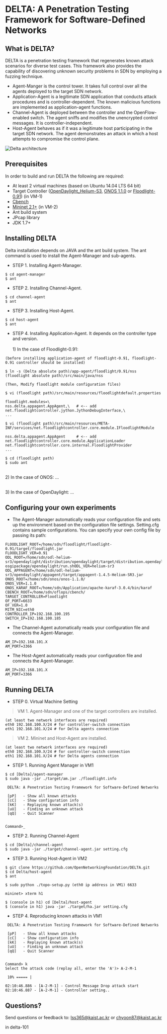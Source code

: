 # DELTA: A Penetration Testing Framework for Software-Defined Networks

## What is DELTA?
DELTA is a penetration testing framework that regenerates known attack scenarios for diverse test cases. This framework also provides the capability of discovering unknown security problems in SDN by employing a fuzzing technique.

+ Agent-Manger is the control tower. It takes full control over all the agents deployed to the target SDN network.
+ Application-Agent is a legitimate SDN application that conducts attack procedures and is controller-dependent. The known malicious functions are implemented as application-agent functions.
+ Channel-Agent is deployed between the controller and the OpenFlow-enabled switch. The agent sniffs and modifies the unencrypted control messages. It is controller-independent.
+ Host-Agent behaves as if it was a legitimate host participating in the target SDN network. The agent demonstrates an attack in which a host attempts to compromise the control plane.

![Delta architecture](http://143.248.53.145/research/delta/arch.png)

## Prerequisites
In order to build and run DELTA the following are required:
+ At least 2 virtual machines (based on Ubuntu 14.04 LTS 64 bit)
+ Target Controller ([OpenDaylight_Helium-S3](https://github.com/opendaylight/controller/releases/tag/release%2Fhelium-sr3), [ONOS 1.1.0](https://github.com/opennetworkinglab/onos/tree/onos-1.1) or [Floodlight-0.91](https://github.com/floodlight/floodlight/tree/v0.91)) (in VM-1)
+ [Cbench](https://floodlight.atlassian.net/wiki/display/floodlightcontroller/Cbench)
+ [Mininet 2.1+](http://mininet.org/download/) (in VM-2)
+ Ant build system
+ JPcap library
+ JDK 1.7+

## Installing DELTA
Delta installation depends on JAVA and the ant build system. The ant command is used to install the Agent-Manager and sub-agents.

+ STEP 1. Installing Agent-Manager.

```
$ cd agent-manager
$ ant
```

+ STEP 2. Installing Channel-Agent.

```
$ cd channel-agent
$ ant
```

+ STEP 3. Installing Host-Agent.

```
$ cd host-agent
$ ant
```

+ STEP 4. Installing Application-Agent. It depends on the controller type and version.
<br><br> 1) In the case of Floodlight-0.91: 
```
(before installing application-agent of floodlight-0.91, floodlight-0.91 controller should be installed)

$ ln -s (Delta absolute path)/app-agent/floodlight/0.91/nss (floodlight absolute path)/src/main/java/nss

(Then, Modify floodlight module configuration files)

$ vi (floodlight path)/src/main/resources/floodlightdefault.properties

floodlight.modules=\
nss.delta.appagent.AppAgent,\   # <-- add
net.floodlightcontroller.jython.JythonDebugInterface,\
...

$ vi (floodlight path)/src/main/resources/META-INF/services/net.floodlightcontroller.core.module.IFloodlightModule

nss.delta.appagent.AppAgent     # <-- add
net.floodlightcontroller.core.module.ApplicationLoader
net.floodlightcontroller.core.internal.FloodlightProvider
...

$ cd (floodlight path)
$ sudo ant
```
<br> 2) In the case of ONOS: ...

<br> 3) In the case of OpenDaylight: ...

## Configuring your own experiments
+ The Agent-Manager automatically reads your configuration file and sets up the environment based on the configuration file settings. Setting.cfg contains sample configurations. You can specify your own config file by passing its path:
```
FLOODLIGHT_ROOT=/home/sdn/floodlight/floodlight-0.91/target/floodlight.jar
FLOODLIGHT_VER=0.91
ODL_ROOT=/home/sdn/odl-helium-sr3/opendaylight/distribution/opendaylight/target/distribution.opendaylight-osgipackage/opendaylight/run.shODL_VER=helium-sr3
ODL_APPAGENT=/home/sdn/odl-helium-sr3/opendaylight/appagent/target/appagent-1.4.5-Helium-SR3.jar
ONOS_ROOT=/home/sdn/onos/onos-1.1.0/
ONOS_VER=1.1.0
ONOS_KARAF_ROOT=/home/sdn/Application/apache-karaf-3.0.4/bin/karaf
CBENCH_ROOT=/home/sdn/oflops/cbench/
TARGET_CONTROLLER=Floodlight
OF_PORT=6633
OF_VER=1.0
MITM_NIC=eth0
CONTROLLER_IP=192.168.100.195
SWITCH_IP=192.168.100.185
```

+ The Channel-Agent automatically reads your configuration file and connects the Agent-Manager.
```
AM_IP=192.168.101.X
AM_PORT=3366
```
+ The Host-Agent automatically reads your configuration file and connects the Agent-Manager.
```
AM_IP=192.168.101.X
AM_PORT=3366
```

## Running DELTA
+ STEP 0. Virtual Machine Setting

> VM 1. Agent-Manager and one of the target controllers are installed.
```
(at least two network interfaces are required)
eth0 192.168.100.X/24 # for controller-switch connection
eth1 192.168.101.X/24 # for Delta agents connection
```

> VM 2. Mininet and Host-Agent are installed.
```
(at least two network interfaces are required)
eth0 192.168.100.X/24 # for controller-switch connection
eth1 192.168.101.X/24 # for Delta agents connection
```


+ STEP 1. Running Agent Manager in VM1
```
$ cd [Delta]/agent-manager
$ sudo java -jar ./target/am.jar ./floodlight.info

 DELTA: A Penetration Testing Framework for Software-Defined Networks

 [pP]	- Show all known attacks
 [cC]	- Show configuration info
 [kK]	- Replaying known attack(s)
 [uU]	- Finding an unknown attack
 [qQ]	- Quit Scanner


Command>_
```

+ STEP 2. Running Channel-Agent
```
$ cd [Delta]/channel-agent
$ sudo java -jar ./target/channel-agent.jar setting.cfg
```

+ STEP 3. Running Host-Agent in VM2
```
$ git clone https://github.com/OpenNetworkingFoundation/DELTA.git
$ cd Delta/host-agent
$ ant

$ sudo python ./topo-setup.py (eth0 ip address in VM1) 6633

mininet> xterm h1

$ (console in h1) cd [Delta]/host-agent
$ (console in h1) java -jar ./target/ha.jar setting.cfg
```

+ STEP 4. Reproducing known attacks in VM1
```
 DELTA: A Penetration Testing Framework for Software-Defined Networks

 [pP]	- Show all known attacks
 [cC]	- Show configuration info
 [kK]	- Replaying known attack(s)
 [uU]	- Finding an unknown attack
 [qQ]	- Quit Scanner


Command> k
Select the attack code (replay all, enter the 'A')> A-2-M-1

 10% ===== |

02:10:46.886 - [A-2-M-1] - Control Message Drop attack start
02:10:46.887 - [A-2-M-1] - Controller setting..
```


## Questions?
Send questions or feedback to: lss365@kaist.ac.kr or chyoon87@kaist.ac.kr

in delta-101
